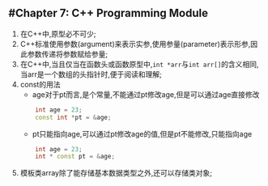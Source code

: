 #Chapter 7: C++ Programming Module
---
1. 在C++中,原型必不可少;
2. C++标准使用参数(argument)来表示实参,使用参量(parameter)表示形参,因此参数传递将参数赋给参量;
3. 在C++中,当且仅当在函数头或函数原型中,`int *arr`与`int arr[]`的含义相同,当arr是一个数组的头指针时,便于阅读和理解;
4. const的用法
    * age对于pt而言,是个常量,不能通过pt修改age,但是可以通过age直接修改
    ```C++
        int age = 23;
        const int *pt = &age;
    ```
    * pt只能指向age,可以通过pt修改age的值,但是pt不能修改,只能指向age  
    ```C++
        int age = 23;
        int * const pt = &age;
    ```
5. 模板类array除了能存储基本数据类型之外,还可以存储类对象;